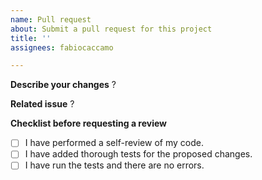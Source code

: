 ```yaml
---
name: Pull request
about: Submit a pull request for this project
title: ''
assignees: fabiocaccamo

---
```


**Describe your changes**
?

**Related issue**
?

**Checklist before requesting a review**
- [ ] I have performed a self-review of my code.
- [ ] I have added thorough tests for the proposed changes.
- [ ] I have run the tests and there are no errors.
